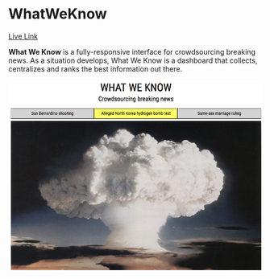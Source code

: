 # WhatWeKnow

[Live Link](https://tomerovadia.github.io/WhatWeKnow/index.html)

__What We Know__ is a fully-responsive interface for crowdsourcing breaking news. As a situation develops, What We Know is a dashboard that collects, centralizes and ranks the best information out there.

<img src="screenshot.png" width="900"><br>

